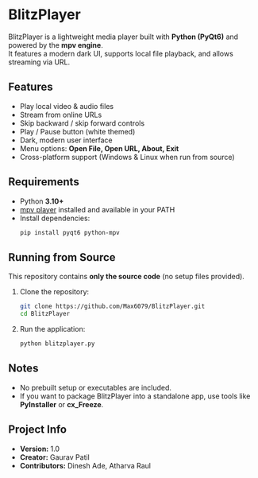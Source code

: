 # BlitzPlayer

BlitzPlayer is a lightweight media player built with **Python (PyQt6)** and powered by the **mpv engine**.  
It features a modern dark UI, supports local file playback, and allows streaming via URL.

## Features
- Play local video & audio files  
- Stream from online URLs  
- Skip backward / skip forward controls  
- Play / Pause button (white themed)  
- Dark, modern user interface  
- Menu options: **Open File, Open URL, About, Exit**  
- Cross-platform support (Windows & Linux when run from source)  

## Requirements
- Python **3.10+**  
- [mpv player](https://mpv.io/) installed and available in your PATH  
- Install dependencies:
  ```bash
  pip install pyqt6 python-mpv
  ```

## Running from Source
This repository contains **only the source code** (no setup files provided).  

1. Clone the repository:
   ```bash
   git clone https://github.com/Max6079/BlitzPlayer.git
   cd BlitzPlayer
   ```

2. Run the application:
   ```bash
   python blitzplayer.py
   ```

## Notes
- No prebuilt setup or executables are included.  
- If you want to package BlitzPlayer into a standalone app, use tools like **PyInstaller** or **cx_Freeze**.  

## Project Info
- **Version:** 1.0  
- **Creator:** Gaurav Patil  
- **Contributors:** Dinesh Ade, Atharva Raul  

